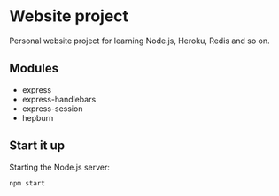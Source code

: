 # Website project

Personal website project for learning Node.js, Heroku, Redis and so on.

## Modules

 - express
 - express-handlebars
 - express-session
 - hepburn

## Start it up

Starting the Node.js server:
```
npm start
```
